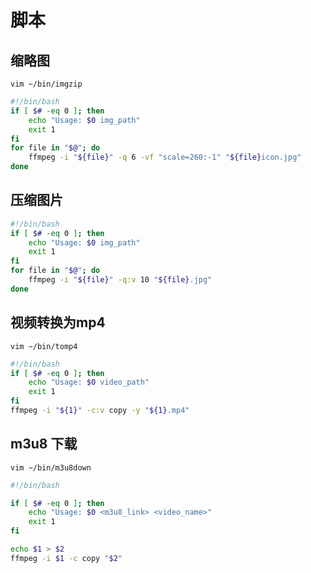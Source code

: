 # 脚本

## 缩略图

`vim ~/bin/imgzip`

```bash
#!/bin/bash
if [ $# -eq 0 ]; then
    echo "Usage: $0 img_path"
    exit 1
fi
for file in "$@"; do
    ffmpeg -i "${file}" -q 6 -vf "scale=260:-1" "${file}icon.jpg"
done
```

## 压缩图片

```bash
#!/bin/bash
if [ $# -eq 0 ]; then
    echo "Usage: $0 img_path"
    exit 1
fi
for file in "$@"; do
    ffmpeg -i "${file}" -q:v 10 "${file}.jpg"
done
```

## 视频转换为mp4

`vim ~/bin/tomp4`

```bash
#!/bin/bash
if [ $# -eq 0 ]; then
    echo "Usage: $0 video_path"
    exit 1
fi
ffmpeg -i "${1}" -c:v copy -y "${1}.mp4"
```

## m3u8 下载

`vim ~/bin/m3u8down`

```bash
#!/bin/bash

if [ $# -eq 0 ]; then
    echo "Usage: $0 <m3u8_link> <video_name>"
    exit 1
fi

echo $1 > $2
ffmpeg -i $1 -c copy "$2"
```